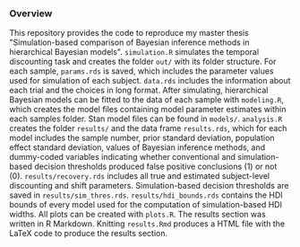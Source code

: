 ### Overview
This repository provides the code to reproduce my master thesis "Simulation-based comparison of Bayesian inference methods in hierarchical Bayesian models". `simulation.R` simulates the temporal discounting task and creates the folder `out/` with its folder structure. For each sample, `params.rds` is saved, which includes the parameter values used for simulation of each subject. `data.rds` includes the information about each trial and the choices in long format. After simulating, hierarchical Bayesian models can be fitted to the data of each sample with `modeling.R`, which creates the model files containing model parameter estimates within each samples folder. Stan model files can be found in `models/`. `analysis.R` creates the folder `results/` and the data frame `results.rds`, which for each model includes the sample number, prior standard deviation, population effect standard deviation, values of Bayesian inference methods, and dummy-coded variables indicating whether conventional and simulation-based decision thresholds produced false positive conclusions (1) or not (0). `results/recovery.rds` includes all true and estimated subject-level discounting and shift parameters. Simulation-based decision thresholds are saved in `results/sim_thres.rds`. `results/hdi_bounds.rds` contains the HDI bounds of every model used for the computation of simulation-based HDI widths. All plots can be created with `plots.R`. The results section was written in R Markdown. Knitting `results.Rmd` produces a HTML file with the LaTeX code to produce the results section.
